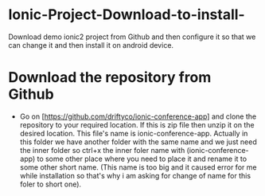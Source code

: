 # Ionic-Project-Download-to-install-
Download demo ionic2  project from Github and then configure it so that we can change it and then install it on android device.
# Download the repository from Github 
- Go on  [https://github.com/driftyco/ionic-conference-app] and clone the repository to your required location.
If this is zip file then unzip it on the desired location.
This file's name is ionic-conference-app. Actually in this folder we have another folder with the same name and we just need the inner folder so ctrl+x the inner foler name with (ionic-conference-app) to some other place where you need to place it and rename it to some other short name. (This name is too big and it caused error for me while installation so that's why i am asking for change of name for this foler to short one).

